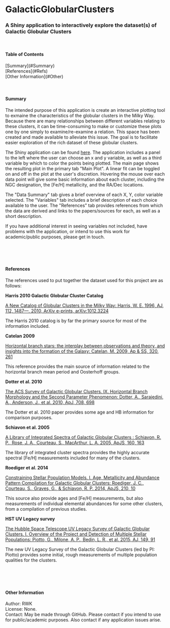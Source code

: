 GalacticGlobularClusters
================================

<h3>A Shiny application to interactively explore the dataset(s) of Galactic Globular Clusters</h3>

<br />

<h4>Table of Contents</h4>
[Summary](#Summary)<br />
[References](#Refs)<br />
[Other Information](#Other)<br />
<br /><br />


<a name="Summary"/>
<h4>Summary</h4>

The intended purpose of this application is create an interactive plotting tool to exmaine the characteristics of the globular clusters in the Milky Way. Because there are many relationships between different variables relating to these clusters, it can be time-consuming to make or customize these plots one by one simply to examine/re-examine a relation. This space has been created and made available to alleviate this issue. The goal is to facilitate easier exploration of the rich dataset of these globular clusters.

The Shiny application can be found [here](https://rwk506.shinyapps.io/ShinyClusters/). The application includes a panel to the left where the user can choose an x and y variable, as well as a third variable by which to color the points being plotted. The main page shows the resulting plot in the primary tab "Main Plot". A linear fit can be toggled on and off in the plot at the user's discretion. Hovering the mouse over each data point will give some basic information about each cluster, including the NGC designation, the [Fe/H] metallicity, and the RA/Dec locations.

The "Data Summary" tab gives a brief overview of each X, Y, color variable selected. The "Variables" tab includes a brief description of each choice available to the user. The "References" tab provides references from which the data are derived and links to the papers/sources for each, as well as a short description.

If you have additional interest in seeing variables not included, have problems with the application, or intend to use this work for academic/public purposes, please get in touch.

<br /> <br /><br />




<a name="Refs"/>
<h4>References</h4>

The references used to put together the dataset used for this project are as follows:

<b>Harris 2010 Galactic Globular Cluster Catalog</b>

[A New Catalog of Globular Clusters in the Milky Way: Harris, W. E. 1996, AJ, 112, 1487—. 2010, ArXiv e-prints, arXiv:1012.3224](http://adsabs.harvard.edu/abs/2010arXiv1012.3224H)

The Harris 2010 catalog is by far the primary source for most of the information included.
<br />

<b>Catelan 2009</b>

[Horizontal branch stars: the interplay between observations and theory, and insights into the formation of the Galaxy: Catelan, M. 2009, Ap & SS, 320, 261](http://adsabs.harvard.edu/abs/2009Ap%26SS.320..261C)

This reference provides the main source of information related to the horizontal branch mean period and Oosterhoff groups.
<br />

<b>Dotter et al. 2010</b>

[The ACS Survey of Galactic Globular Clusters. IX. Horizontal Branch Morphology and the Second Parameter Phenomenon: Dotter, A., Sarajedini, A., Anderson, J., et al. 2010, ApJ, 708, 698](http://adsabs.harvard.edu/abs/2010ApJ...708..698D)

The Dotter et al. 2010 paper provides some age and HB information for comparison purposes.
<br />

<b>Schiavon et al. 2005</b>

[A Library of Integrated Spectra of Galactic Globular Clusters : Schiavon, R. P., Rose, J. A., Courteau, S., MacArthur, L. A. 2005, ApJS, 160, 163](http://adsabs.harvard.edu/abs/2005ApJS..160..163S)

The library of integrated cluster spectra provides the highly accurate spectral [Fe/H] measurements included for many of the clusters.
<br />

<b>Roediger et al. 2014</b>

[Constraining Stellar Population Models. I. Age, Metallicity and Abundance Pattern Compilation for Galactic Globular Clusters: Roediger, J. C., Courteau, S., Graves, G., & Schiavon, R. P. 2014, ApJS, 210, 10](http://adsabs.harvard.edu/abs/2014ApJS..210...10R)

This source also provide ages and [Fe/H] measurements, but also measurements of individual elemental abundances for some other clusters, from a compilation of previous studies.
<br />

<b>HST UV Legacy survey</b>

[The Hubble Space Telescope UV Legacy Survey of Galactic Globular Clusters. I. Overview of the Project and Detection of Multiple Stellar Populations: Piotto, G., Milone, A. P., Bedin, L. R., et al. 2015, AJ, 149, 91](http://adsabs.harvard.edu/abs/2015AJ....149...91P)

The new UV Legacy Survey of the Galactic Globular Clusters (led by PI: Piotto) provides some initial, rough measurements of multiple population qualities for the clusters.



<br /> <br /><br />

<a name="Other"/>
<h4>Other Information</h4>

Author: RWK <br />
License: None. <br />
Contact: May be made through GitHub. Please contact if you intend to use for public/academic purposes. Also contact if any application issues arise. <br />

